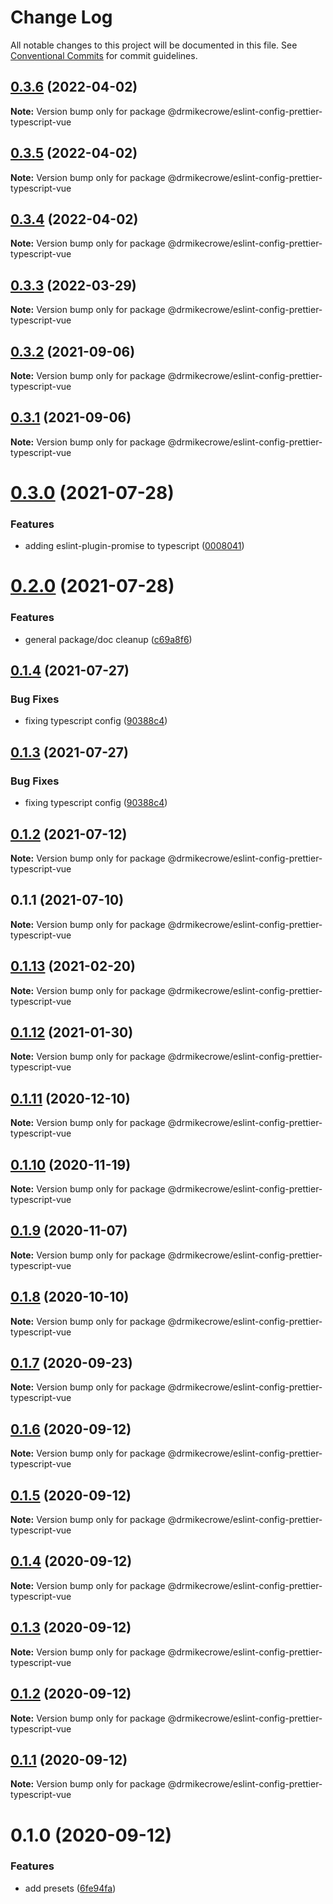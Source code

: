 # Change Log

All notable changes to this project will be documented in this file.
See [Conventional Commits](https://conventionalcommits.org) for commit guidelines.

## [0.3.6](https://github.com/drmikecrowe/configs/compare/@drmikecrowe/eslint-config-prettier-typescript-vue@0.3.5...@drmikecrowe/eslint-config-prettier-typescript-vue@0.3.6) (2022-04-02)

**Note:** Version bump only for package @drmikecrowe/eslint-config-prettier-typescript-vue





## [0.3.5](https://github.com/drmikecrowe/configs/compare/@drmikecrowe/eslint-config-prettier-typescript-vue@0.3.4...@drmikecrowe/eslint-config-prettier-typescript-vue@0.3.5) (2022-04-02)

**Note:** Version bump only for package @drmikecrowe/eslint-config-prettier-typescript-vue





## [0.3.4](https://github.com/drmikecrowe/configs/compare/@drmikecrowe/eslint-config-prettier-typescript-vue@0.3.3...@drmikecrowe/eslint-config-prettier-typescript-vue@0.3.4) (2022-04-02)

**Note:** Version bump only for package @drmikecrowe/eslint-config-prettier-typescript-vue





## [0.3.3](https://github.com/drmikecrowe/configs/compare/@drmikecrowe/eslint-config-prettier-typescript-vue@0.3.2...@drmikecrowe/eslint-config-prettier-typescript-vue@0.3.3) (2022-03-29)

**Note:** Version bump only for package @drmikecrowe/eslint-config-prettier-typescript-vue





## [0.3.2](https://github.com/drmikecrowe/configs/compare/@drmikecrowe/eslint-config-prettier-typescript-vue@0.3.1...@drmikecrowe/eslint-config-prettier-typescript-vue@0.3.2) (2021-09-06)

**Note:** Version bump only for package @drmikecrowe/eslint-config-prettier-typescript-vue





## [0.3.1](https://github.com/drmikecrowe/configs/compare/@drmikecrowe/eslint-config-prettier-typescript-vue@0.3.0...@drmikecrowe/eslint-config-prettier-typescript-vue@0.3.1) (2021-09-06)

**Note:** Version bump only for package @drmikecrowe/eslint-config-prettier-typescript-vue





# [0.3.0](https://github.com/drmikecrowe/configs/compare/@drmikecrowe/eslint-config-prettier-typescript-vue@0.2.0...@drmikecrowe/eslint-config-prettier-typescript-vue@0.3.0) (2021-07-28)


### Features

* adding eslint-plugin-promise to typescript ([0008041](https://github.com/drmikecrowe/configs/commit/000804187fc90abc0789626758f4bfedf8e199d8))





# [0.2.0](https://github.com/drmikecrowe/configs/compare/@drmikecrowe/eslint-config-prettier-typescript-vue@0.1.4...@drmikecrowe/eslint-config-prettier-typescript-vue@0.2.0) (2021-07-28)


### Features

* general package/doc cleanup ([c69a8f6](https://github.com/drmikecrowe/configs/commit/c69a8f60a03531f44d7996955d48d522d9637427))





## [0.1.4](https://github.com/drmikecrowe/configs/compare/@drmikecrowe/eslint-config-prettier-typescript-vue@0.1.2...@drmikecrowe/eslint-config-prettier-typescript-vue@0.1.4) (2021-07-27)

### Bug Fixes

- fixing typescript config ([90388c4](https://github.com/drmikecrowe/configs/commit/90388c4a744ba11070f668e752123d549994c4fb))

## [0.1.3](https://github.com/drmikecrowe/configs/compare/@drmikecrowe/eslint-config-prettier-typescript-vue@0.1.2...@drmikecrowe/eslint-config-prettier-typescript-vue@0.1.3) (2021-07-27)

### Bug Fixes

- fixing typescript config ([90388c4](https://github.com/drmikecrowe/configs/commit/90388c4a744ba11070f668e752123d549994c4fb))

## [0.1.2](https://github.com/drmikecrowe/configs/compare/@drmikecrowe/eslint-config-prettier-typescript-vue@0.1.1...@drmikecrowe/eslint-config-prettier-typescript-vue@0.1.2) (2021-07-12)

**Note:** Version bump only for package @drmikecrowe/eslint-config-prettier-typescript-vue

## 0.1.1 (2021-07-10)

**Note:** Version bump only for package @drmikecrowe/eslint-config-prettier-typescript-vue

## [0.1.13](https://github.com/drmikecrowe/configs/compare/@drmikecrowe/eslint-config-prettier-typescript-vue@0.1.12...@drmikecrowe/eslint-config-prettier-typescript-vue@0.1.13) (2021-02-20)

**Note:** Version bump only for package @drmikecrowe/eslint-config-prettier-typescript-vue

## [0.1.12](https://github.com/drmikecrowe/configs/compare/@drmikecrowe/eslint-config-prettier-typescript-vue@0.1.11...@drmikecrowe/eslint-config-prettier-typescript-vue@0.1.12) (2021-01-30)

**Note:** Version bump only for package @drmikecrowe/eslint-config-prettier-typescript-vue

## [0.1.11](https://github.com/drmikecrowe/configs/compare/@drmikecrowe/eslint-config-prettier-typescript-vue@0.1.10...@drmikecrowe/eslint-config-prettier-typescript-vue@0.1.11) (2020-12-10)

**Note:** Version bump only for package @drmikecrowe/eslint-config-prettier-typescript-vue

## [0.1.10](https://github.com/drmikecrowe/configs/compare/@drmikecrowe/eslint-config-prettier-typescript-vue@0.1.9...@drmikecrowe/eslint-config-prettier-typescript-vue@0.1.10) (2020-11-19)

**Note:** Version bump only for package @drmikecrowe/eslint-config-prettier-typescript-vue

## [0.1.9](https://github.com/drmikecrowe/configs/compare/@drmikecrowe/eslint-config-prettier-typescript-vue@0.1.8...@drmikecrowe/eslint-config-prettier-typescript-vue@0.1.9) (2020-11-07)

**Note:** Version bump only for package @drmikecrowe/eslint-config-prettier-typescript-vue

## [0.1.8](https://github.com/drmikecrowe/configs/compare/@drmikecrowe/eslint-config-prettier-typescript-vue@0.1.7...@drmikecrowe/eslint-config-prettier-typescript-vue@0.1.8) (2020-10-10)

**Note:** Version bump only for package @drmikecrowe/eslint-config-prettier-typescript-vue

## [0.1.7](https://github.com/drmikecrowe/configs/compare/@drmikecrowe/eslint-config-prettier-typescript-vue@0.1.6...@drmikecrowe/eslint-config-prettier-typescript-vue@0.1.7) (2020-09-23)

**Note:** Version bump only for package @drmikecrowe/eslint-config-prettier-typescript-vue

## [0.1.6](https://github.com/drmikecrowe/configs/compare/@drmikecrowe/eslint-config-prettier-typescript-vue@0.1.5...@drmikecrowe/eslint-config-prettier-typescript-vue@0.1.6) (2020-09-12)

**Note:** Version bump only for package @drmikecrowe/eslint-config-prettier-typescript-vue

## [0.1.5](https://github.com/drmikecrowe/configs/compare/@drmikecrowe/eslint-config-prettier-typescript-vue@0.1.4...@drmikecrowe/eslint-config-prettier-typescript-vue@0.1.5) (2020-09-12)

**Note:** Version bump only for package @drmikecrowe/eslint-config-prettier-typescript-vue

## [0.1.4](https://github.com/drmikecrowe/configs/compare/@drmikecrowe/eslint-config-prettier-typescript-vue@0.1.3...@drmikecrowe/eslint-config-prettier-typescript-vue@0.1.4) (2020-09-12)

**Note:** Version bump only for package @drmikecrowe/eslint-config-prettier-typescript-vue

## [0.1.3](https://github.com/drmikecrowe/configs/compare/@drmikecrowe/eslint-config-prettier-typescript-vue@0.1.2...@drmikecrowe/eslint-config-prettier-typescript-vue@0.1.3) (2020-09-12)

**Note:** Version bump only for package @drmikecrowe/eslint-config-prettier-typescript-vue

## [0.1.2](https://github.com/drmikecrowe/configs/compare/@drmikecrowe/eslint-config-prettier-typescript-vue@0.1.1...@drmikecrowe/eslint-config-prettier-typescript-vue@0.1.2) (2020-09-12)

**Note:** Version bump only for package @drmikecrowe/eslint-config-prettier-typescript-vue

## [0.1.1](https://github.com/drmikecrowe/configs/compare/@drmikecrowe/eslint-config-prettier-typescript-vue@0.1.0...@drmikecrowe/eslint-config-prettier-typescript-vue@0.1.1) (2020-09-12)

**Note:** Version bump only for package @drmikecrowe/eslint-config-prettier-typescript-vue

# 0.1.0 (2020-09-12)

### Features

- add presets ([6fe94fa](https://github.com/drmikecrowe/configs/commit/6fe94fae4ed9d80b18833c9e5a3f51f710ebda43))
